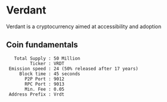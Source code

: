 # Verdant

Verdant is a cryptocurrency aimed at accessibility and adoption


## Coin fundamentals

```
   Total Supply : 50 Million
         Ticker : VRDT
 Emission speed : 24 (50% released after 17 years)
     Block time : 45 seconds
	   P2P Port : 9012
	   RPC Port : 9013
	   Min. Fee : 0.05
 Address Prefix : Vrdt
```

